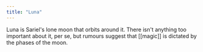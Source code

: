 ```yaml
---
title: "Luna"
---
```



Luna is Sariel's lone moon that orbits around it. There isn't anything too important about it, per se, but rumours suggest that [[magic]] is dictated by the phases of the moon. 
